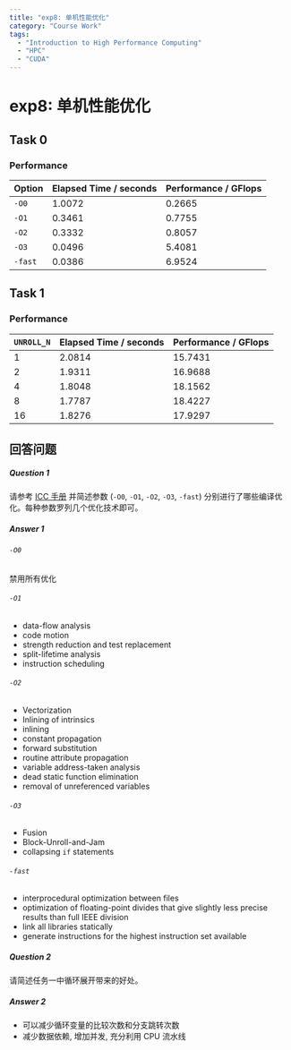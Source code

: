 ```yaml
---
title: "exp8: 单机性能优化"
category: "Course Work"
tags:
  - "Introduction to High Performance Computing"
  - "HPC"
  - "CUDA"
---
```


# exp8: 单机性能优化

## Task 0

### Performance

| Option  | Elapsed Time / seconds | Performance / GFlops |
| ------- | ---------------------- | -------------------- |
| `-O0`   | 1.0072                 | 0.2665               |
| `-O1`   | 0.3461                 | 0.7755               |
| `-O2`   | 0.3332                 | 0.8057               |
| `-O3`   | 0.0496                 | 5.4081               |
| `-fast` | 0.0386                 | 6.9524               |

## Task 1

### Performance

| `UNROLL_N` | Elapsed Time / seconds | Performance / GFlops |
| ---------- | ---------------------- | -------------------- |
| 1          | 2.0814                 | 15.7431              |
| 2          | 1.9311                 | 16.9688              |
| 4          | 1.8048                 | 18.1562              |
| 8          | 1.7787                 | 18.4227              |
| 16         | 1.8276                 | 17.9297              |

## 回答问题

##### Question 1

请参考 [ICC 手册](https://www.intel.com/content/www/us/en/develop/documentation/cpp-compiler-developer-guide-and-reference/top/compiler-reference/compiler-options/alphabetical-list-of-compiler-options.html) 并简述参数 (`-O0`, `-O1`, `-O2`, `-O3`, `-fast`) 分别进行了哪些编译优化。每种参数罗列几个优化技术即可。

##### Answer 1

###### `-O0`

禁用所有优化

###### `-O1`

- data-flow analysis
- code motion
- strength reduction and test replacement
- split-lifetime analysis
- instruction scheduling

###### `-O2`

- Vectorization
- Inlining of intrinsics
- inlining
- constant propagation
- forward substitution
- routine attribute propagation
- variable address-taken analysis
- dead static function elimination
- removal of unreferenced variables

###### `-O3`

- Fusion
- Block-Unroll-and-Jam
- collapsing `if` statements

###### `-fast`

- interprocedural optimization between files
- optimization of floating-point divides that give slightly less precise results than full IEEE division
- link all libraries statically
- generate instructions for the highest instruction set available

##### Question 2

请简述任务一中循环展开带来的好处。

##### Answer 2

- 可以减少循环变量的比较次数和分支跳转次数
- 减少数据依赖, 增加并发, 充分利用 CPU 流水线